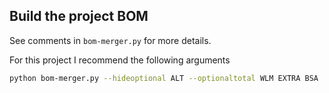 ## Build the project BOM

See  comments in `bom-merger.py` for more details.

For this project I recommend the following arguments

```bash
python bom-merger.py --hideoptional ALT --optionaltotal WLM EXTRA BSA
```

